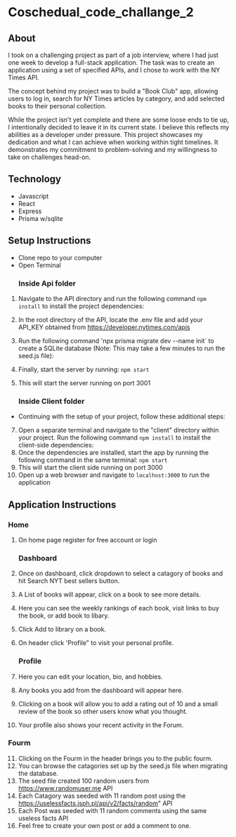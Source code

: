 # Coschedual_code_challange_2

## About
I took on a challenging project as part of a job interview, where I had just one week to develop a full-stack application. The task was to create an application using a set of specified APIs, and I chose to work with the NY Times API. 

The concept behind my project was to build a "Book Club" app, allowing users to log in, search for NY Times articles by category, and add selected books to their personal collection. 

While the project isn't yet complete and there are some loose ends to tie up, I intentionally decided to leave it in its current state. I believe this reflects my abilities as a developer under pressure. This project showcases my dedication and what I can achieve when working within tight timelines. It demonstrates my commitment to problem-solving and my willingness to take on challenges head-on.

## Technology 
* Javascript
* React
* Express
* Prisma w/sqlite
  

## Setup Instructions 
* Clone repo to your computer
* Open Terminal
   ### Inside Api folder 
1. Navigate to the API directory and run the following command `npm install` to install the project dependencies:
2. In the root directory of the API, locate the .env file and add your API_KEY obtained from https://developer.nytimes.com/apis
3. Run the following command 'npx prisma migrate dev --name init` to create a SQLite database (Note: This may take a few minutes to run the seed.js file):
4. Finally, start the server by running: `npm start`
5. This will start the server running on port 3001

    ### Inside Client folder
* Continuing with the setup of your project, follow these additional steps:
7. Open a separate terminal and navigate to the "client" directory within your project. Run the following command `npm install` to install the client-side dependencies:
8. Once the dependencies are installed, start the app by running the following command in the same terminal: `npm start`
9. This will start the client side running on port 3000
10. Open up a web browser and navigate to `localhost:3000` to run the application


## Application Instructions
    
   ### Home
1. On home page register for free account or login 

   ### Dashboard
2. Once on dashboard, click dropdown to select a catagory of books and hit Search NYT best sellers button. 
3. A List of books will appear, click on a book to see more details. 
4. Here you can see the weekly rankings of each book, visit links to buy the book, or add book to libary. 
5. Click Add to library on a book. 
6. On header click 'Profile" to visit your personal profile. 

   ### Profile
7. Here you can edit your location, bio, and hobbies. 
8. Any books you add from the dashboard will appear here. 
9. Clicking on a book will allow you to add a rating out of 10 and a small review of the book so other users know what you thought. 
10. Your profile also shows your recent activity in the Forum.

   ### Fourm
11. Clicking on the Fourm in the header brings you to the public fourm. 
12. You can browse the catagories set up by the seed.js file when migrating the database. 
13. The seed file created 100 random users from https://www.randomuser.me API
14. Each Catagory was seeded with 11 random post using the https://uselessfacts.jsph.pl/api/v2/facts/random" API
15. Each Post was seeded with 11 random comments using the same useless facts API 
16. Feel free to create your own post or add a comment to one.

